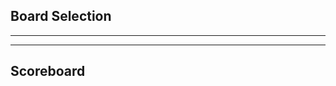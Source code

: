 
## Board Selection

<div id="selectboard"></div>

---

<div class="container">
    <div class="row">
        <div id="overview" class="col-md-6"></div>
        <div id="roles" class="col-md-6"></div>
    </div>
</div>

---

## Scoreboard

<div id="scores"></div>

